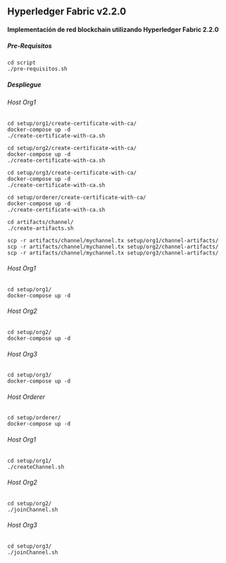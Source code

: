 ## Hyperledger Fabric v2.2.0
#### Implementación de red blockchain utilizando Hyperledger Fabric 2.2.0
##### Pre-Requisitos
```
cd script
./pre-requisitos.sh
```
##### Despliegue
###### Host Org1
```
cd setup/org1/create-certificate-with-ca/
docker-compose up -d
./create-certificate-with-ca.sh

cd setup/org2/create-certificate-with-ca/
docker-compose up -d
./create-certificate-with-ca.sh

cd setup/org3/create-certificate-with-ca/
docker-compose up -d
./create-certificate-with-ca.sh

cd setup/orderer/create-certificate-with-ca/
docker-compose up -d
./create-certificate-with-ca.sh

cd artifacts/channel/
./create-artifacts.sh

scp -r artifacts/channel/mychannel.tx setup/org1/channel-artifacts/
scp -r artifacts/channel/mychannel.tx setup/org2/channel-artifacts/
scp -r artifacts/channel/mychannel.tx setup/org3/channel-artifacts/
```
###### Host Org1
```
cd setup/org1/
docker-compose up -d
```
###### Host Org2
```
cd setup/org2/
docker-compose up -d
```
###### Host Org3
```
cd setup/org3/
docker-compose up -d
```
###### Host Orderer
```
cd setup/orderer/
docker-compose up -d
```
###### Host Org1
```
cd setup/org1/
./createChannel.sh
```
###### Host Org2
```
cd setup/org2/
./joinChannel.sh
```
###### Host Org3
```
cd setup/org3/
./joinChannel.sh

```
